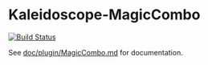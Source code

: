 # Kaleidoscope-MagicCombo

[![Build Status][travis:image]][travis:status]

 [travis:image]: https://travis-ci.org/keyboardio/Kaleidoscope-MagicCombo.svg?branch=master
 [travis:status]: https://travis-ci.org/keyboardio/Kaleidoscope-MagicCombo

See [doc/plugin/MagicCombo.md](doc/plugin/MagicCombo.md) for documentation.
